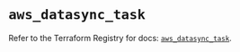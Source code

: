 # `aws_datasync_task`

Refer to the Terraform Registry for docs: [`aws_datasync_task`](https://registry.terraform.io/providers/hashicorp/aws/6.0.0/docs/resources/datasync_task).
